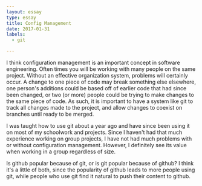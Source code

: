 ```yaml
---
layout: essay
type: essay
title: Config Management
date: 2017-01-31
labels:
  - git

---
```


I think configuration management is an important concept in software engineering. Often times you will be working with many people on the same project. Without an effective organization system, problems will certainly occur. A change to one piece of code may break something else elsewhere, one person's additions could be based off of earlier code that had since been changed, or two (or more) people could be trying to make changes to the same piece of code. As such, it is important to have a system like git to track all changes made to the project, and allow changes to coexist on branches until ready to be merged.

I was taught how to use git about a year ago and have since been using it on most of my schoolwork and projects. Since I haven't had that much experience working on group projects, I have not had much problems with or without configuration management. However, I definitely see its value when working in a group regardless of size.

Is github popular because of git, or is git popular because of github? I think it's a little of both, since the popularity of github leads to more people using git, while people who use git find it natural to push their content to github.

